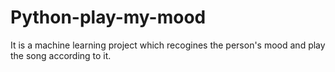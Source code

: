 # Python-play-my-mood

It is a machine learning project which recogines the person's mood and play the song according to it.
